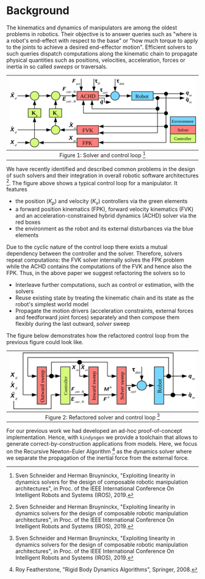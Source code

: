 # Background

The kinematics and dynamics of manipulators are among the oldest problems in robotics. Their objective is to answer queries such as "where is a robot's end-effect with respect to the base" or "how much torque to apply to the joints to achieve a desired end-effector motion". Efficient solvers to such queries dispatch computations along the kinematic chain to propagate physical quantities such as positions, velocities, acceleration, forces or inertia in so called _sweeps_ or traversals.

|      ![Control loop](fig/control_loop_hd.svg)      |
|:--------------------------------------------------:|
| Figure 1: Solver and control loop [^Schneider2019] |

We have recently identified and described common problems in the design of such solvers and their integration in overall robotic software architectures [^Schneider2019]. The figure above shows a typical control loop for a manipulator. It features

* the position ($K_p$) and velocity ($K_v$) controllers via the green elements
* a forward position kinematics (FPK), forward velocity kinematics (FVK) and an acceleration-constrained hybrid dynamics (ACHD) solver via the red boxes
* the environment as the robot and its external disturbances via the blue elements

Due to the cyclic nature of the control loop there exists a mutual dependency between the controller and the solver. Therefore, solvers repeat computations: the FVK solver internally solves the FPK problem while the ACHD contains the computations of the FVK and hence also the FPK. Thus, in the above paper we suggest refactoring the solvers so to

* Interleave further computations, such as control or estimation, with the solvers
* Reuse existing state by treating the kinematic chain and its state as the robot's simplest world model
* Propagate the motion drivers (acceleration constraints, external forces and feedforward joint forces) separately and then compose them flexibly during the last outward, _solver_ sweep

The figure below demonstrates how the refactored control loop from the previous figure could look like.

|       ![Control loop](fig/control_loop_refactor.svg)          |
|:-------------------------------------------------------------:|
| Figure 2: Refactored solver and control loop [^Schneider2019] |


For our previous work we had developed an ad-hoc proof-of-concept implementation. Hence, with `kindyngen` we provide a toolchain that allows to generate correct-by-construction applications from models. Here, we focus on the Recursive Newton-Euler Algorithm [^Featherstone2008] as the dynamics solver where we separate the propagation of the inertial force from the external force.


[^Schneider2019]: Sven Schneider and Herman Bruyninckx, "Exploiting linearity in dynamics solvers for the design of composable robotic manipulation architectures", in Proc. of the IEEE International Conference On Intelligent Robots and Systems (IROS), 2019.

[^Featherstone2008]: Roy Featherstone, "Rigid Body Dynamics Algorithms", Springer, 2008.